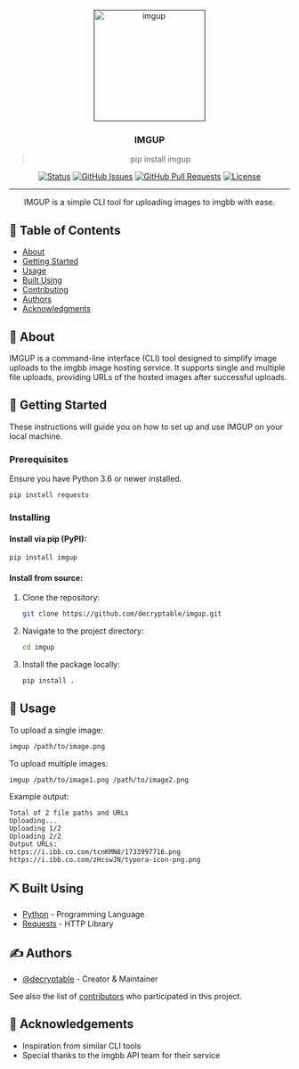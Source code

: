<p align="center">
  <a href="" rel="noopener">
 <img width=200px height=200px src="https://i.ibb.co.com/4dPHMNg/imgup.png" alt="imgup"></a>
</p>

<h3 align="center">IMGUP</h3>

<div align="center">

> pip install imgup

[![Status](https://img.shields.io/badge/status-active-success.svg)]()
[![GitHub Issues](https://img.shields.io/github/issues/decryptable/imgup.svg)](https://github.com/decryptable/imgup/issues)
[![GitHub Pull Requests](https://img.shields.io/github/issues-pr/decryptable/imgup.svg)](https://github.com/decryptable/imgup/pulls)
[![License](https://img.shields.io/badge/license-MIT-blue.svg)](/LICENSE)

</div>

---

<p align="center"> IMGUP is a simple CLI tool for uploading images to imgbb with ease.
    <br> 
</p>

## 📝 Table of Contents

- [About](#about)
- [Getting Started](#getting_started)
- [Usage](#usage)
- [Built Using](#built_using)
- [Contributing](#contributing)
- [Authors](#authors)
- [Acknowledgments](#acknowledgement)

## 🧐 About <a name = "about"></a>

IMGUP is a command-line interface (CLI) tool designed to simplify image uploads to the imgbb image hosting service. It supports single and multiple file uploads, providing URLs of the hosted images after successful uploads.

## 🏁 Getting Started <a name = "getting_started"></a>

These instructions will guide you on how to set up and use IMGUP on your local machine.

### Prerequisites

Ensure you have Python 3.6 or newer installed.

```
pip install requests
```

### Installing

#### Install via pip (PyPI):

```bash
pip install imgup
```

#### Install from source:

1. Clone the repository:

   ```bash
   git clone https://github.com/decryptable/imgup.git
   ```

2. Navigate to the project directory:

   ```bash
   cd imgup
   ```

3. Install the package locally:
   ```bash
   pip install .
   ```

## 🎈 Usage <a name="usage"></a>

To upload a single image:

```bash
imgup /path/to/image.png
```

To upload multiple images:

```bash
imgup /path/to/image1.png /path/to/image2.png
```

Example output:

```plaintext
Total of 2 file paths and URLs
Uploading...
Uploading 1/2
Uploading 2/2
Output URLs:
https://i.ibb.co.com/tcnKMN8/1733997716.png
https://i.ibb.co.com/zHcswJN/typora-icon-png.png
```

## ⛏️ Built Using <a name = "built_using"></a>

- [Python](https://www.python.org/) - Programming Language
- [Requests](https://docs.python-requests.org/en/latest/) - HTTP Library

## ✍️ Authors <a name = "authors"></a>

- [@decryptable](https://github.com/decryptable) - Creator & Maintainer

See also the list of [contributors](https://github.com/decryptable/imgup/contributors) who participated in this project.

## 🎉 Acknowledgements <a name = "acknowledgement"></a>

- Inspiration from similar CLI tools
- Special thanks to the imgbb API team for their service
